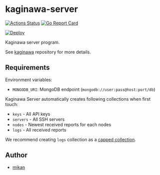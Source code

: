 kaginawa-server
===============

[![Actions Status](https://github.com/kaginawa/kaginawa-server/workflows/Go/badge.svg)](https://github.com/kaginawa/kaginawa-server/actions)
[![Go Report Card](https://goreportcard.com/badge/github.com/kaginawa/kaginawa-server)](https://goreportcard.com/report/github.com/kaginawa/kaginawa-server)

[![Deploy](https://www.herokucdn.com/deploy/button.svg)](https://heroku.com/deploy?template=https://github.com/kaginawa/kaginawa-server)

Kaginawa server program.

See [kaginawa](https://github.com/kaginawa/kaginawa) repository for more details.

## Requirements

Environment variables:

- `MONGODB_URI`: MongoDB endpoint (`mongodb://user:pass@host:port/db`)

Kaginawa Server automatically creates following collections when first touch:

- `keys` - All API keys
- `servers` - All SSH servers
- `nodes` - Newest received reports for each nodes
- `logs` - All received reports

We recommend creating `logs` collection as a [capped collection](https://docs.mongodb.com/manual/core/capped-collections/).

## Author

- [mikan](https://github.com/mikan)
